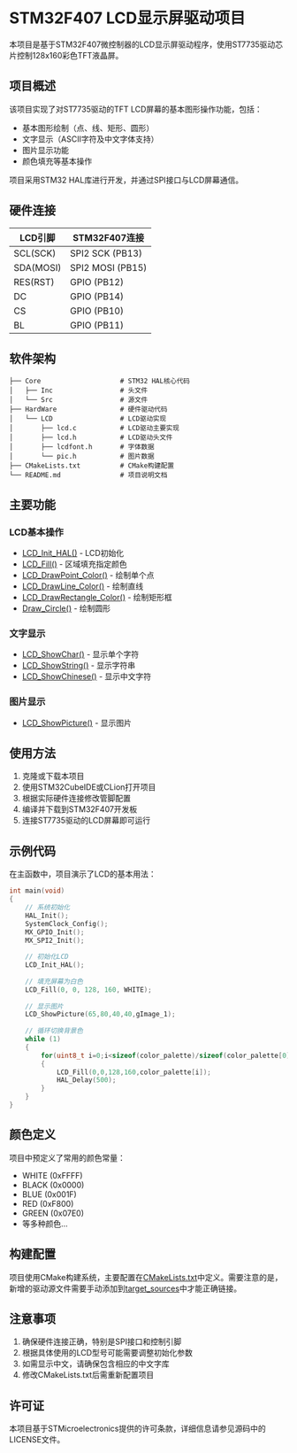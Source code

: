 # STM32F407 LCD显示屏驱动项目

本项目是基于STM32F407微控制器的LCD显示屏驱动程序，使用ST7735驱动芯片控制128x160彩色TFT液晶屏。

## 项目概述

该项目实现了对ST7735驱动的TFT LCD屏幕的基本图形操作功能，包括：
- 基本图形绘制（点、线、矩形、圆形）
- 文字显示（ASCII字符及中文字体支持）
- 图片显示功能
- 颜色填充等基本操作

项目采用STM32 HAL库进行开发，并通过SPI接口与LCD屏幕通信。

## 硬件连接

| LCD引脚 | STM32F407连接 |
|--------|--------------|
| SCL(SCK) | SPI2 SCK (PB13) |
| SDA(MOSI) | SPI2 MOSI (PB15) |
| RES(RST) | GPIO (PB12) |
| DC | GPIO (PB14) |
| CS | GPIO (PB10) |
| BL | GPIO (PB11) |

## 软件架构

```
├── Core                    # STM32 HAL核心代码
│   ├── Inc                 # 头文件
│   └── Src                 # 源文件
├── HardWare                # 硬件驱动代码
│   └── LCD                 # LCD驱动实现
│       ├── lcd.c           # LCD驱动主要实现
│       ├── lcd.h           # LCD驱动头文件
│       ├── lcdfont.h       # 字体数据
│       └── pic.h           # 图片数据
├── CMakeLists.txt          # CMake构建配置
└── README.md               # 项目说明文档
```

## 主要功能

### LCD基本操作
- [LCD_Init_HAL()](file:///D:/software/1-7%20Hal/Clion/f407_LCD/HardWare/LCD/lcd.c#L56-L125) - LCD初始化
- [LCD_Fill()](file:///D:/software/1-7%20Hal/Clion/f407_LCD/HardWare/LCD/lcd.c#L213-L230) - 区域填充指定颜色
- [LCD_DrawPoint_Color()](file:///D:/software/1-7%20Hal/Clion/f407_LCD/HardWare/LCD/lcd.c#L233-L241) - 绘制单个点
- [LCD_DrawLine_Color()](file:///D:/software/1-7%20Hal/Clion/f407_LCD/HardWare/LCD/lcd.c#L244-L275) - 绘制直线
- [LCD_DrawRectangle_Color()](file:///D:/software/1-7%20Hal/Clion/f407_LCD/HardWare/LCD/lcd.c#L278-L294) - 绘制矩形框
- [Draw_Circle()](file:///D:/software/1-7%20Hal/Clion/f407_LCD/HardWare/LCD/lcd.c#L297-L326) - 绘制圆形

### 文字显示
- [LCD_ShowChar()](file:///D:/software/1-7%20Hal/Clion/f407_LCD/HardWare/LCD/lcd.c#L389-L422) - 显示单个字符
- [LCD_ShowString()](file:///D:/software/1-7%20Hal/Clion/f407_LCD/HardWare/LCD/lcd.c#L425-L444) - 显示字符串
- [LCD_ShowChinese()](file:///D:/software/1-7%20Hal/Clion/f407_LCD/HardWare/LCD/lcd.c#L329-L350) - 显示中文字符

### 图片显示
- [LCD_ShowPicture()](file:///D:/software/1-7%20Hal/Clion/f407_LCD/HardWare/LCD/lcd.c#L478-L501) - 显示图片

## 使用方法

1. 克隆或下载本项目
2. 使用STM32CubeIDE或CLion打开项目
3. 根据实际硬件连接修改管脚配置
4. 编译并下载到STM32F407开发板
5. 连接ST7735驱动的LCD屏幕即可运行

## 示例代码

在主函数中，项目演示了LCD的基本用法：

```c
int main(void)
{
    // 系统初始化
    HAL_Init();
    SystemClock_Config();
    MX_GPIO_Init();
    MX_SPI2_Init();
    
    // 初始化LCD
    LCD_Init_HAL();
    
    // 填充屏幕为白色
    LCD_Fill(0, 0, 128, 160, WHITE);
    
    // 显示图片
    LCD_ShowPicture(65,80,40,40,gImage_1);
    
    // 循环切换背景色
    while (1)
    {
        for(uint8_t i=0;i<sizeof(color_palette)/sizeof(color_palette[0]);i++)
        {
            LCD_Fill(0,0,128,160,color_palette[i]);
            HAL_Delay(500);
        }
    }
}
```

## 颜色定义

项目中预定义了常用的颜色常量：
- WHITE (0xFFFF)
- BLACK (0x0000)
- BLUE (0x001F)
- RED (0xF800)
- GREEN (0x07E0)
- 等多种颜色...

## 构建配置

项目使用CMake构建系统，主要配置在[CMakeLists.txt](file:///D:/software/1-7%20Hal/Clion/f407_LCD/CMakeLists.txt)中定义。需要注意的是，新增的驱动源文件需要手动添加到[target_sources](file:///D:/software/1-7%20Hal/Clion/f407_LCD/CMakeLists.txt#L56-L61)中才能正确链接。

## 注意事项

1. 确保硬件连接正确，特别是SPI接口和控制引脚
2. 根据具体使用的LCD型号可能需要调整初始化参数
3. 如需显示中文，请确保包含相应的中文字库
4. 修改CMakeLists.txt后需重新配置项目

## 许可证

本项目基于STMicroelectronics提供的许可条款，详细信息请参见源码中的LICENSE文件。